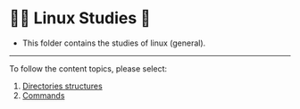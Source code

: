 # :student: Linux Studies :penguin:
* This folder contains the studies of linux (general).

***

To follow the content topics, please select:

1. [Directories structures](./1-directories-structure/)
2. [Commands](./2-commands/)